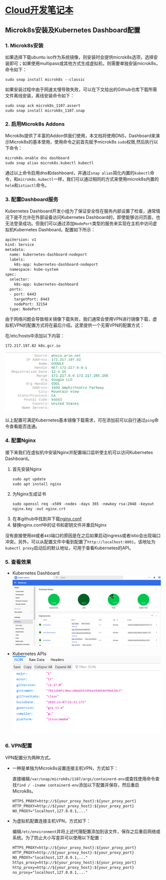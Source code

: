 # [Cloud开发笔记本](../README.md)

## Microk8s安装及Kubernetes Dashboard配置

### 1. Microk8s安装

如果选择下载ubuntu iso作为系统镜像，则安装时会提供microk8s选项，选择安装即可；如果使用multipass或其他方式生成虚拟机，则需要单独安装microk8s，命令如下：

```
sudo snap install microk8s --classic
```

如果安装过程中由于网速太慢导致失败，可以在下文给出的Github仓库下载所需文件离线安装，离线安装命令如下：

```
sudo snap ack microk8s_1107.assert
sudo snap install microk8s_1107.snap
```

### 2. 启用Microk8s Addons

Microk8s提供了丰富的Addon供我们使用，本文档将使用DNS，Dashboard来演示Microk8s的基本使用，使用命令之前首先赋予microk8s `sudo`权限,然后执行以下命令：

```
microk8s.enable dns dashboard
sudo snap alias microk8s.kubectl kubectl
```

通过以上命令启用dns和dashboard，并通过`snap alias`简化内置的`kubectl`命令，和`microk8s.kubectl`一样，我们可以通过相同的方式来使用microk8s内置的`helm`和`istioctl`命令。

### 3. 配置Dashboard服务

Kubernetes Dashboard开发小组为了保证安全性在服务内部设置了检查，通常情况下是不允许在外部设备访问Kubernetes Dashboard的，即使能够访问页面，也无法登录成功。但我们可以通过添加`NodePort`类型的服务来实现在主机中访问虚拟机Kubernetes Dashboard。配置如下所示：

```
apiVersion: v1
kind: Service
metadata:
  name: kubernetes-dashboard-nodeport
  labels:
    k8s-app: kubernetes-dashboard-nodeport
  namespace: kube-system
spec:
  selector:
    k8s-app: kubernetes-dashboard
  ports:
  - port: 6443
    targetPort: 8443
    nodePort: 32154
  type: NodePort
```

由于网络问题会导致相关镜像下载失败，我们通常会使用VPN进行镜像下载，虚拟机VPN的配置方式将在最后介绍。这里提供一个无需VPN的配置方式：

在/etc/hosts中添加以下内容：
```
172.217.197.82 k8s.gcr.io
```

![k8s.gcr.io ip address](../images/k8s.gcr.io.png)

以上配置可满足Kubernetes基本镜像下载需求，可在添加前可以自行通过`ping`命令查看能否连通。

### 4. 配置Nginx

接下来我们在虚拟机中安装Nginx并配置端口监听使主机可以访问Kubernetes Dashboard。

1. 首先安装Nginx
    ```
    sudo apt update
    sudo apt install nginx
    ```
2. 为Nginx生成证书
    ```
    sudo openssl req -x509 -nodes -days 365 -newkey rsa:2048 -keyout nginx.key -out nginx.crt
    ```
3. 在本github中找到并下载[nginx.conf](../sources/nginx.conf)
4. 替换nginx.conf中的证书和密钥文件并重启Nginx

没有直接使用`80`或者`443`端口的原因是在之后如果启动ingress或者istio会出现端口冲突。另外，可以从配置文件中看到配置了`http://localhost:8001`，该地址为`kubectl proxy`启动后的默认地址，可用于查看Kubernetes的API。

### 5. 查看效果

* Kubernetes Dashboard
![Kubernetes Dashboard](../images/kubernetes-dashboard.png)

* Kubernetes APIs
![Kubernetes APIs](../images/kubectl-proxy.png)

### 6. VPN配置

VPN配置分为两种方式。

* 一种是单独为Microk8s设置连接主机VPN，方式如下：

    直接编辑`/var/snap/microk8s/1107/args/containerd-env`或查找使用命令查找`find / -iname containerd-env`添加以下配置并保存，然后重启Microk8s。
    ```
    HTTPS_PROXY=http://${your_proxy_host}:${your_proxy_port}
    HTTP_PROXY=http://${your_proxy_host}:${your_proxy_port}
    NO_PROXY="localhost,127.0.0.1,..."
    ```

* 为虚拟机配置连接主机VPN，方式如下：

    编辑`/etc/environment`并将上述代理配置添加到该文件，保存之后重启网络或系统。为了防止大小写差异可以使用以下配置：
    ```
    HTTPS_PROXY=http://${your_proxy_host}:${your_proxy_port}
    HTTP_PROXY=http://${your_proxy_host}:${your_proxy_port}
    NO_PROXY="localhost,127.0.0.1,..."
    https_proxy=http://${your_proxy_host}:${your_proxy_port}
    http_proxy=http://${your_proxy_host}:${your_proxy_port}
    no_proxy="localhost,127.0.0.1,..."
    ```
